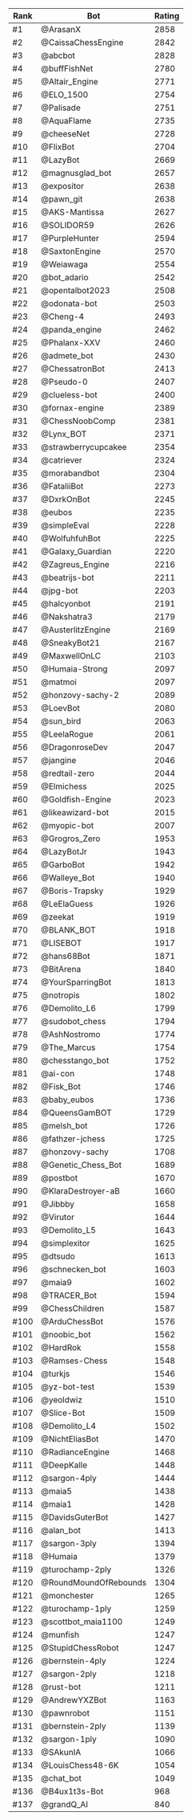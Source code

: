 Rank|Bot|Rating
---|---|---
#1|@ArasanX|2858
#2|@CaissaChessEngine|2842
#3|@abcbot|2828
#4|@buffFishNet|2780
#5|@Altair_Engine|2771
#6|@ELO_1500|2754
#7|@Palisade|2751
#8|@AquaFlame|2735
#9|@cheeseNet|2728
#10|@FlixBot|2704
#11|@LazyBot|2669
#12|@magnusglad_bot|2657
#13|@expositor|2638
#14|@pawn_git|2638
#15|@AKS-Mantissa|2627
#16|@SOLIDOR59|2626
#17|@PurpleHunter|2594
#18|@SaxtonEngine|2570
#19|@Weiawaga|2554
#20|@bot_adario|2542
#21|@opentalbot2023|2508
#22|@odonata-bot|2503
#23|@Cheng-4|2493
#24|@panda_engine|2462
#25|@Phalanx-XXV|2460
#26|@admete_bot|2430
#27|@ChessatronBot|2413
#28|@Pseudo-0|2407
#29|@clueless-bot|2400
#30|@fornax-engine|2389
#31|@ChessNoobComp|2381
#32|@Lynx_BOT|2371
#33|@strawberrycupcakee|2354
#34|@catriever|2324
#35|@morabandbot|2304
#36|@FataliiBot|2273
#37|@DxrkOnBot|2245
#38|@eubos|2235
#39|@simpleEval|2228
#40|@WolfuhfuhBot|2225
#41|@Galaxy_Guardian|2220
#42|@Zagreus_Engine|2216
#43|@beatrijs-bot|2211
#44|@jpg-bot|2203
#45|@halcyonbot|2191
#46|@Nakshatra3|2179
#47|@AusterlitzEngine|2169
#48|@SneakyBot21|2167
#49|@MaxwellOnLC|2103
#50|@Humaia-Strong|2097
#51|@matmoi|2097
#52|@honzovy-sachy-2|2089
#53|@LoevBot|2080
#54|@sun_bird|2063
#55|@LeelaRogue|2061
#56|@DragonroseDev|2047
#57|@jangine|2046
#58|@redtail-zero|2044
#59|@Elmichess|2025
#60|@Goldfish-Engine|2023
#61|@likeawizard-bot|2015
#62|@myopic-bot|2007
#63|@Grogros_Zero|1953
#64|@LazyBotJr|1943
#65|@GarboBot|1942
#66|@Walleye_Bot|1940
#67|@Boris-Trapsky|1929
#68|@LeElaGuess|1926
#69|@zeekat|1919
#70|@BLANK_BOT|1918
#71|@LISEBOT|1917
#72|@hans68Bot|1871
#73|@BitArena|1840
#74|@YourSparringBot|1813
#75|@notropis|1802
#76|@Demolito_L6|1799
#77|@sudobot_chess|1794
#78|@AshNostromo|1774
#79|@The_Marcus|1754
#80|@chesstango_bot|1752
#81|@ai-con|1748
#82|@Fisk_Bot|1746
#83|@baby_eubos|1736
#84|@QueensGamBOT|1729
#85|@melsh_bot|1726
#86|@fathzer-jchess|1725
#87|@honzovy-sachy|1708
#88|@Genetic_Chess_Bot|1689
#89|@postbot|1670
#90|@KlaraDestroyer-aB|1660
#91|@Jibbby|1658
#92|@Virutor|1644
#93|@Demolito_L5|1643
#94|@simplexitor|1625
#95|@dtsudo|1613
#96|@schnecken_bot|1603
#97|@maia9|1602
#98|@TRACER_Bot|1594
#99|@ChessChildren|1587
#100|@ArduChessBot|1576
#101|@noobic_bot|1562
#102|@HardRok|1558
#103|@Ramses-Chess|1548
#104|@turkjs|1546
#105|@yz-bot-test|1539
#106|@yeoldwiz|1510
#107|@Slice-Bot|1509
#108|@Demolito_L4|1502
#109|@NichtEliasBot|1470
#110|@RadianceEngine|1468
#111|@DeepKalle|1448
#112|@sargon-4ply|1444
#113|@maia5|1438
#114|@maia1|1428
#115|@DavidsGuterBot|1427
#116|@alan_bot|1413
#117|@sargon-3ply|1394
#118|@Humaia|1379
#119|@turochamp-2ply|1326
#120|@RoundMoundOfRebounds|1304
#121|@monchester|1265
#122|@turochamp-1ply|1259
#123|@scottbot_maia1100|1249
#124|@munfish|1247
#125|@StupidChessRobot|1247
#126|@bernstein-4ply|1224
#127|@sargon-2ply|1218
#128|@rust-bot|1211
#129|@AndrewYXZBot|1163
#130|@pawnrobot|1151
#131|@bernstein-2ply|1139
#132|@sargon-1ply|1090
#133|@SAkunIA|1066
#134|@LouisChess48-6K|1054
#135|@chat_bot|1049
#136|@B4ux1t3s-Bot|968
#137|@grandQ_AI|840
